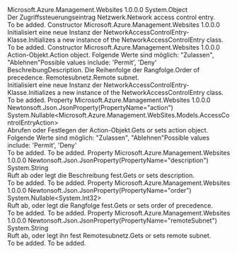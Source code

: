 <Type Name="NetworkAccessControlEntry" FullName="Microsoft.Azure.Management.WebSites.Models.NetworkAccessControlEntry">
  <TypeSignature Language="C#" Value="public class NetworkAccessControlEntry" />
  <TypeSignature Language="ILAsm" Value=".class public auto ansi beforefieldinit NetworkAccessControlEntry extends System.Object" />
  <TypeSignature Language="DocId" Value="T:Microsoft.Azure.Management.WebSites.Models.NetworkAccessControlEntry" />
  <TypeSignature Language="VB.NET" Value="Public Class NetworkAccessControlEntry" />
  <TypeSignature Language="F#" Value="type NetworkAccessControlEntry = class" />
  <AssemblyInfo>
    <AssemblyName>Microsoft.Azure.Management.Websites</AssemblyName>
    <AssemblyVersion>1.0.0.0</AssemblyVersion>
  </AssemblyInfo>
  <Base>
    <BaseTypeName>System.Object</BaseTypeName>
  </Base>
  <Interfaces />
  <Docs>
    <summary>
            <span data-ttu-id="5f6fe-101">Der Zugriffssteuerungseintrag Netzwerk.</span><span class="sxs-lookup"><span data-stu-id="5f6fe-101">Network access control entry.</span></span>
            </summary>
    <remarks>To be added.</remarks>
  </Docs>
  <Members>
    <Member MemberName=".ctor">
      <MemberSignature Language="C#" Value="public NetworkAccessControlEntry ();" />
      <MemberSignature Language="ILAsm" Value=".method public hidebysig specialname rtspecialname instance void .ctor() cil managed" />
      <MemberSignature Language="DocId" Value="M:Microsoft.Azure.Management.WebSites.Models.NetworkAccessControlEntry.#ctor" />
      <MemberSignature Language="VB.NET" Value="Public Sub New ()" />
      <MemberType>Constructor</MemberType>
      <AssemblyInfo>
        <AssemblyName>Microsoft.Azure.Management.Websites</AssemblyName>
        <AssemblyVersion>1.0.0.0</AssemblyVersion>
      </AssemblyInfo>
      <Parameters />
      <Docs>
        <summary>
            <span data-ttu-id="5f6fe-102">Initialisiert eine neue Instanz der NetworkAccessControlEntry-Klasse.</span><span class="sxs-lookup"><span data-stu-id="5f6fe-102">Initializes a new instance of the NetworkAccessControlEntry class.</span></span>
            </summary>
        <remarks>To be added.</remarks>
      </Docs>
    </Member>
    <Member MemberName=".ctor">
      <MemberSignature Language="C#" Value="public NetworkAccessControlEntry (Nullable&lt;Microsoft.Azure.Management.WebSites.Models.AccessControlEntryAction&gt; action = null, string description = null, Nullable&lt;int&gt; order = null, string remoteSubnet = null);" />
      <MemberSignature Language="ILAsm" Value=".method public hidebysig specialname rtspecialname instance void .ctor(valuetype System.Nullable`1&lt;valuetype Microsoft.Azure.Management.WebSites.Models.AccessControlEntryAction&gt; action, string description, valuetype System.Nullable`1&lt;int32&gt; order, string remoteSubnet) cil managed" />
      <MemberSignature Language="DocId" Value="M:Microsoft.Azure.Management.WebSites.Models.NetworkAccessControlEntry.#ctor(System.Nullable{Microsoft.Azure.Management.WebSites.Models.AccessControlEntryAction},System.String,System.Nullable{System.Int32},System.String)" />
      <MemberSignature Language="VB.NET" Value="Public Sub New (Optional action As Nullable(Of AccessControlEntryAction) = null, Optional description As String = null, Optional order As Nullable(Of Integer) = null, Optional remoteSubnet As String = null)" />
      <MemberSignature Language="F#" Value="new Microsoft.Azure.Management.WebSites.Models.NetworkAccessControlEntry : Nullable&lt;Microsoft.Azure.Management.WebSites.Models.AccessControlEntryAction&gt; * string * Nullable&lt;int&gt; * string -&gt; Microsoft.Azure.Management.WebSites.Models.NetworkAccessControlEntry" Usage="new Microsoft.Azure.Management.WebSites.Models.NetworkAccessControlEntry (action, description, order, remoteSubnet)" />
      <MemberType>Constructor</MemberType>
      <AssemblyInfo>
        <AssemblyName>Microsoft.Azure.Management.Websites</AssemblyName>
        <AssemblyVersion>1.0.0.0</AssemblyVersion>
      </AssemblyInfo>
      <Parameters>
        <Parameter Name="action" Type="System.Nullable&lt;Microsoft.Azure.Management.WebSites.Models.AccessControlEntryAction&gt;" />
        <Parameter Name="description" Type="System.String" />
        <Parameter Name="order" Type="System.Nullable&lt;System.Int32&gt;" />
        <Parameter Name="remoteSubnet" Type="System.String" />
      </Parameters>
      <Docs>
        <param name="action"><span data-ttu-id="5f6fe-103">Action-Objekt.</span><span class="sxs-lookup"><span data-stu-id="5f6fe-103">Action object.</span></span> <span data-ttu-id="5f6fe-104">Folgende Werte sind möglich: "Zulassen", "Ablehnen"</span><span class="sxs-lookup"><span data-stu-id="5f6fe-104">Possible values include: 'Permit', 'Deny'</span></span></param>
        <param name="description"><span data-ttu-id="5f6fe-105">Beschreibung</span><span class="sxs-lookup"><span data-stu-id="5f6fe-105">Description.</span></span></param>
        <param name="order"><span data-ttu-id="5f6fe-106">Die Reihenfolge der Rangfolge.</span><span class="sxs-lookup"><span data-stu-id="5f6fe-106">Order of precedence.</span></span></param>
        <param name="remoteSubnet"><span data-ttu-id="5f6fe-107">Remotesubnetz.</span><span class="sxs-lookup"><span data-stu-id="5f6fe-107">Remote subnet.</span></span></param>
        <summary>
            <span data-ttu-id="5f6fe-108">Initialisiert eine neue Instanz der NetworkAccessControlEntry-Klasse.</span><span class="sxs-lookup"><span data-stu-id="5f6fe-108">Initializes a new instance of the NetworkAccessControlEntry class.</span></span>
            </summary>
        <remarks>To be added.</remarks>
      </Docs>
    </Member>
    <Member MemberName="Action">
      <MemberSignature Language="C#" Value="public Nullable&lt;Microsoft.Azure.Management.WebSites.Models.AccessControlEntryAction&gt; Action { get; set; }" />
      <MemberSignature Language="ILAsm" Value=".property instance valuetype System.Nullable`1&lt;valuetype Microsoft.Azure.Management.WebSites.Models.AccessControlEntryAction&gt; Action" />
      <MemberSignature Language="DocId" Value="P:Microsoft.Azure.Management.WebSites.Models.NetworkAccessControlEntry.Action" />
      <MemberSignature Language="VB.NET" Value="Public Property Action As Nullable(Of AccessControlEntryAction)" />
      <MemberSignature Language="F#" Value="member this.Action : Nullable&lt;Microsoft.Azure.Management.WebSites.Models.AccessControlEntryAction&gt; with get, set" Usage="Microsoft.Azure.Management.WebSites.Models.NetworkAccessControlEntry.Action" />
      <MemberType>Property</MemberType>
      <AssemblyInfo>
        <AssemblyName>Microsoft.Azure.Management.Websites</AssemblyName>
        <AssemblyVersion>1.0.0.0</AssemblyVersion>
      </AssemblyInfo>
      <Attributes>
        <Attribute>
          <AttributeName>Newtonsoft.Json.JsonProperty(PropertyName="action")</AttributeName>
        </Attribute>
      </Attributes>
      <ReturnValue>
        <ReturnType>System.Nullable&lt;Microsoft.Azure.Management.WebSites.Models.AccessControlEntryAction&gt;</ReturnType>
      </ReturnValue>
      <Docs>
        <summary>
            <span data-ttu-id="5f6fe-109">Abrufen oder Festlegen der Action-Objekt.</span><span class="sxs-lookup"><span data-stu-id="5f6fe-109">Gets or sets action object.</span></span> <span data-ttu-id="5f6fe-110">Folgende Werte sind möglich: "Zulassen", "Ablehnen"</span><span class="sxs-lookup"><span data-stu-id="5f6fe-110">Possible values include: 'Permit', 'Deny'</span></span>
            </summary>
        <value>To be added.</value>
        <remarks>To be added.</remarks>
      </Docs>
    </Member>
    <Member MemberName="Description">
      <MemberSignature Language="C#" Value="public string Description { get; set; }" />
      <MemberSignature Language="ILAsm" Value=".property instance string Description" />
      <MemberSignature Language="DocId" Value="P:Microsoft.Azure.Management.WebSites.Models.NetworkAccessControlEntry.Description" />
      <MemberSignature Language="VB.NET" Value="Public Property Description As String" />
      <MemberSignature Language="F#" Value="member this.Description : string with get, set" Usage="Microsoft.Azure.Management.WebSites.Models.NetworkAccessControlEntry.Description" />
      <MemberType>Property</MemberType>
      <AssemblyInfo>
        <AssemblyName>Microsoft.Azure.Management.Websites</AssemblyName>
        <AssemblyVersion>1.0.0.0</AssemblyVersion>
      </AssemblyInfo>
      <Attributes>
        <Attribute>
          <AttributeName>Newtonsoft.Json.JsonProperty(PropertyName="description")</AttributeName>
        </Attribute>
      </Attributes>
      <ReturnValue>
        <ReturnType>System.String</ReturnType>
      </ReturnValue>
      <Docs>
        <summary>
            <span data-ttu-id="5f6fe-111">Ruft ab oder legt die Beschreibung fest.</span><span class="sxs-lookup"><span data-stu-id="5f6fe-111">Gets or sets description.</span></span>
            </summary>
        <value>To be added.</value>
        <remarks>To be added.</remarks>
      </Docs>
    </Member>
    <Member MemberName="Order">
      <MemberSignature Language="C#" Value="public Nullable&lt;int&gt; Order { get; set; }" />
      <MemberSignature Language="ILAsm" Value=".property instance valuetype System.Nullable`1&lt;int32&gt; Order" />
      <MemberSignature Language="DocId" Value="P:Microsoft.Azure.Management.WebSites.Models.NetworkAccessControlEntry.Order" />
      <MemberSignature Language="VB.NET" Value="Public Property Order As Nullable(Of Integer)" />
      <MemberSignature Language="F#" Value="member this.Order : Nullable&lt;int&gt; with get, set" Usage="Microsoft.Azure.Management.WebSites.Models.NetworkAccessControlEntry.Order" />
      <MemberType>Property</MemberType>
      <AssemblyInfo>
        <AssemblyName>Microsoft.Azure.Management.Websites</AssemblyName>
        <AssemblyVersion>1.0.0.0</AssemblyVersion>
      </AssemblyInfo>
      <Attributes>
        <Attribute>
          <AttributeName>Newtonsoft.Json.JsonProperty(PropertyName="order")</AttributeName>
        </Attribute>
      </Attributes>
      <ReturnValue>
        <ReturnType>System.Nullable&lt;System.Int32&gt;</ReturnType>
      </ReturnValue>
      <Docs>
        <summary>
            <span data-ttu-id="5f6fe-112">Ruft ab, oder legt die Rangfolge fest.</span><span class="sxs-lookup"><span data-stu-id="5f6fe-112">Gets or sets order of precedence.</span></span>
            </summary>
        <value>To be added.</value>
        <remarks>To be added.</remarks>
      </Docs>
    </Member>
    <Member MemberName="RemoteSubnet">
      <MemberSignature Language="C#" Value="public string RemoteSubnet { get; set; }" />
      <MemberSignature Language="ILAsm" Value=".property instance string RemoteSubnet" />
      <MemberSignature Language="DocId" Value="P:Microsoft.Azure.Management.WebSites.Models.NetworkAccessControlEntry.RemoteSubnet" />
      <MemberSignature Language="VB.NET" Value="Public Property RemoteSubnet As String" />
      <MemberSignature Language="F#" Value="member this.RemoteSubnet : string with get, set" Usage="Microsoft.Azure.Management.WebSites.Models.NetworkAccessControlEntry.RemoteSubnet" />
      <MemberType>Property</MemberType>
      <AssemblyInfo>
        <AssemblyName>Microsoft.Azure.Management.Websites</AssemblyName>
        <AssemblyVersion>1.0.0.0</AssemblyVersion>
      </AssemblyInfo>
      <Attributes>
        <Attribute>
          <AttributeName>Newtonsoft.Json.JsonProperty(PropertyName="remoteSubnet")</AttributeName>
        </Attribute>
      </Attributes>
      <ReturnValue>
        <ReturnType>System.String</ReturnType>
      </ReturnValue>
      <Docs>
        <summary>
            <span data-ttu-id="5f6fe-113">Ruft ab, oder legt ihn fest Remotesubnetz.</span><span class="sxs-lookup"><span data-stu-id="5f6fe-113">Gets or sets remote subnet.</span></span>
            </summary>
        <value>To be added.</value>
        <remarks>To be added.</remarks>
      </Docs>
    </Member>
  </Members>
</Type>